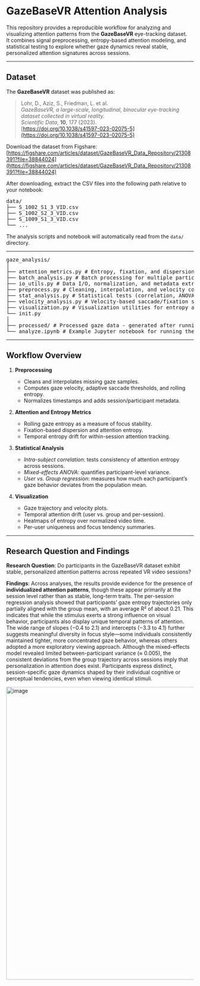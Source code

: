 # GazeBaseVR Attention Analysis

This repository provides a reproducible workflow for analyzing and visualizing attention patterns from the **GazeBaseVR** eye-tracking dataset.  
It combines signal preprocessing, entropy-based attention modeling, and statistical testing to explore whether gaze dynamics reveal stable, personalized attention signatures across sessions.

---

## Dataset

The **GazeBaseVR** dataset was published as:

> Lohr, D., Aziz, S., Friedman, L. et al.  
> *GazeBaseVR, a large-scale, longitudinal, binocular eye-tracking dataset collected in virtual reality.*  
> *Scientific Data*, **10**, 177 (2023).  
> [https://doi.org/10.1038/s41597-023-02075-5](https://doi.org/10.1038/s41597-023-02075-5)

Download the dataset from Figshare:  
[https://figshare.com/articles/dataset/GazeBaseVR_Data_Repository/21308391?file=38844024](https://figshare.com/articles/dataset/GazeBaseVR_Data_Repository/21308391?file=38844024)

After downloading, extract the CSV files into the following path relative to your notebook:
<pre>
data/
├── S_1002_S1_3_VID.csv
├── S_1002_S2_3_VID.csv
├── S_1009_S1_3_VID.csv
└── ...
</pre>
The analysis scripts and notebook will automatically read from the `data/` directory.

---
<pre>
gaze_analysis/
│
├── attention_metrics.py # Entropy, fixation, and dispersion metrics
├── batch_analysis.py # Batch processing for multiple participants
├── io_utils.py # Data I/O, normalization, and metadata extraction
├── preprocess.py # Cleaning, interpolation, and velocity computation
├── stat_analysis.py # Statistical tests (correlation, ANOVA, regression)
├── velocity_analysis.py # Velocity-based saccade/fixation segmentation
├── visualization.py # Visualization utilities for entropy and user/group comparisons
└── init.py
│
├── processed/ # Processed gaze data - generated after running the notebook (per participant/session)
└── analyze.ipynb # Example Jupyter notebook for running the full analysis
</pre>

---

## Workflow Overview

1. **Preprocessing**
   - Cleans and interpolates missing gaze samples.
   - Computes gaze velocity, adaptive saccade thresholds, and rolling entropy.
   - Normalizes timestamps and adds session/participant metadata.

2. **Attention and Entropy Metrics**
   - Rolling gaze entropy as a measure of focus stability.
   - Fixation-based dispersion and attention entropy.
   - Temporal entropy drift for within-session attention tracking.

3. **Statistical Analysis**
   - *Intra-subject correlation*: tests consistency of attention entropy across sessions.
   - *Mixed-effects ANOVA*: quantifies participant-level variance.
   - *User vs. Group regression*: measures how much each participant’s gaze behavior deviates from the population mean.

4. **Visualization**
   - Gaze trajectory and velocity plots.
   - Temporal attention drift (user vs. group and per-session).
   - Heatmaps of entropy over normalized video time.
   - Per-user uniqueness and focus tendency summaries.

---

## Research Question and Findings

**Research Question**:
Do participants in the GazeBaseVR dataset exhibit stable, personalized attention patterns across repeated VR video sessions?

**Findings**:
Across analyses, the results provide evidence for the presence of **individualized attention patterns**, though these appear primarily at the session level rather than as stable, long-term traits. The per-session regression analysis showed that participants’ gaze entropy trajectories only partially aligned with the group mean, with an average R² of about 0.21. This indicates that while the stimulus exerts a strong influence on visual behavior, participants also display unique temporal patterns of attention. The wide range of slopes (−0.4 to 2.1) and intercepts (−3.3 to 4.1) further suggests meaningful diversity in focus style—some individuals consistently maintained tighter, more concentrated gaze behavior, whereas others adopted a more exploratory viewing approach. Although the mixed-effects model revealed limited between-participant variance (≈ 0.005), the consistent deviations from the group trajectory across sessions imply that personalization in attention does exist. Participants express distinct, session-specific gaze dynamics shaped by their individual cognitive or perceptual tendencies, even when viewing identical stimuli.



<img width="984" height="785" alt="image" src="https://github.com/user-attachments/assets/3088bc5d-b68f-4f93-9819-7e9e3c4da18b" />


